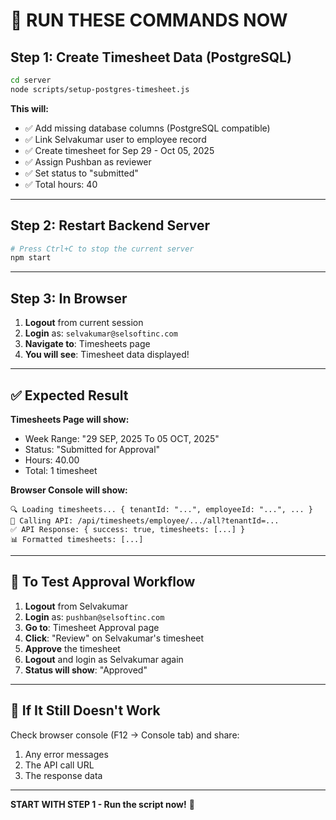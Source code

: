 # 🚀 RUN THESE COMMANDS NOW

## Step 1: Create Timesheet Data (PostgreSQL)

```bash
cd server
node scripts/setup-postgres-timesheet.js
```

**This will:**
- ✅ Add missing database columns (PostgreSQL compatible)
- ✅ Link Selvakumar user to employee record
- ✅ Create timesheet for Sep 29 - Oct 05, 2025
- ✅ Assign Pushban as reviewer
- ✅ Set status to "submitted"
- ✅ Total hours: 40

---

## Step 2: Restart Backend Server

```bash
# Press Ctrl+C to stop the current server
npm start
```

---

## Step 3: In Browser

1. **Logout** from current session
2. **Login** as: `selvakumar@selsoftinc.com`
3. **Navigate to**: Timesheets page
4. **You will see**: Timesheet data displayed!

---

## ✅ Expected Result

**Timesheets Page will show:**
- Week Range: "29 SEP, 2025 To 05 OCT, 2025"
- Status: "Submitted for Approval"
- Hours: 40.00
- Total: 1 timesheet

**Browser Console will show:**
```
🔍 Loading timesheets... { tenantId: "...", employeeId: "...", ... }
📡 Calling API: /api/timesheets/employee/.../all?tenantId=...
✅ API Response: { success: true, timesheets: [...] }
📊 Formatted timesheets: [...]
```

---

## 🎯 To Test Approval Workflow

1. **Logout** from Selvakumar
2. **Login** as: `pushban@selsoftinc.com`
3. **Go to**: Timesheet Approval page
4. **Click**: "Review" on Selvakumar's timesheet
5. **Approve** the timesheet
6. **Logout** and login as Selvakumar again
7. **Status will show**: "Approved"

---

## 🔧 If It Still Doesn't Work

Check browser console (F12 → Console tab) and share:
1. Any error messages
2. The API call URL
3. The response data

---

**START WITH STEP 1 - Run the script now!** 🚀
